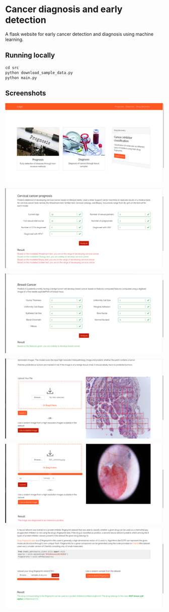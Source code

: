 

# Cancer diagnosis and early detection

A flask website for early cancer detection and diagnosis using machine learning.

## Running locally

    cd src
    python download_sample_data.py
    python main.py

## Screenshots
![Home page](https://github.com/Aftaab99/Cancer-diagnosis-and-early-detection/blob/master/src/static/assets/screenshots/ss1.png)


![Cervical cancer page](https://github.com/Aftaab99/Cancer-diagnosis-and-early-detection/blob/master/src/static/assets/screenshots/ss3.png)


![Breast cancer prognosis page](https://github.com/Aftaab99/Cancer-diagnosis-and-early-detection/blob/master/src/static/assets/screenshots/ss2.png)


![Breast cancer diagnosis](https://github.com/Aftaab99/Cancer-diagnosis-and-early-detection/blob/master/src/static/assets/screenshots/ss4.png)


![Skin cancer](https://github.com/Aftaab99/Cancer-diagnosis-and-early-detection/blob/master/src/static/assets/screenshots/ss5.png)


![Protein inhibitor test](https://github.com/Aftaab99/Cancer-diagnosis-and-early-detection/blob/master/src/static/assets/screenshots/ss6.png)
